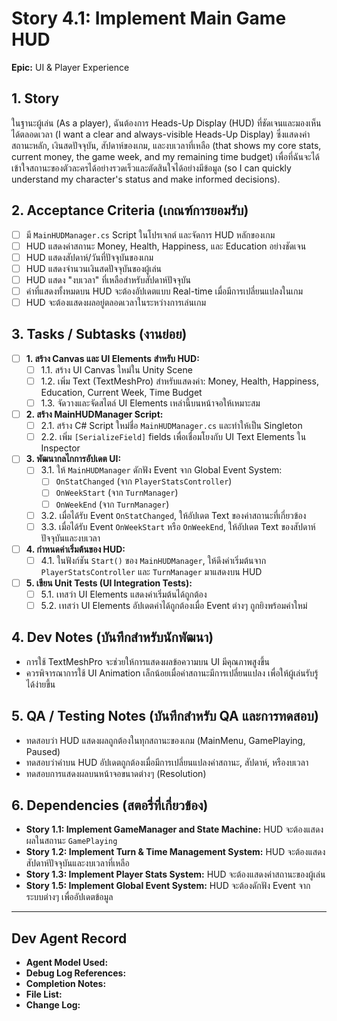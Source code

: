 # Story 4.1: Implement Main Game HUD

**Epic:** UI & Player Experience

## 1. Story
ในฐานะผู้เล่น (As a player), ฉันต้องการ Heads-Up Display (HUD) ที่ชัดเจนและมองเห็นได้ตลอดเวลา (I want a clear and always-visible Heads-Up Display) ซึ่งแสดงค่าสถานะหลัก, เงินสดปัจจุบัน, สัปดาห์ของเกม, และงบเวลาที่เหลือ (that shows my core stats, current money, the game week, and my remaining time budget) เพื่อที่ฉันจะได้เข้าใจสถานะของตัวละครได้อย่างรวดเร็วและตัดสินใจได้อย่างมีข้อมูล (so I can quickly understand my character's status and make informed decisions).

## 2. Acceptance Criteria (เกณฑ์การยอมรับ)
- [ ] มี `MainHUDManager.cs` Script ในโปรเจกต์ และจัดการ HUD หลักของเกม
- [ ] HUD แสดงค่าสถานะ Money, Health, Happiness, และ Education อย่างชัดเจน
- [ ] HUD แสดงสัปดาห์/วันที่ปัจจุบันของเกม
- [ ] HUD แสดงจำนวนเงินสดปัจจุบันของผู้เล่น
- [ ] HUD แสดง "งบเวลา" ที่เหลือสำหรับสัปดาห์ปัจจุบัน
- [ ] ค่าที่แสดงทั้งหมดบน HUD จะต้องอัปเดตแบบ Real-time เมื่อมีการเปลี่ยนแปลงในเกม
- [ ] HUD จะต้องแสดงผลอยู่ตลอดเวลาในระหว่างการเล่นเกม

## 3. Tasks / Subtasks (งานย่อย)
- [ ] **1. สร้าง Canvas และ UI Elements สำหรับ HUD:**
  - [ ] 1.1. สร้าง UI Canvas ใหม่ใน Unity Scene
  - [ ] 1.2. เพิ่ม Text (TextMeshPro) สำหรับแสดงค่า: Money, Health, Happiness, Education, Current Week, Time Budget
  - [ ] 1.3. จัดวางและจัดสไตล์ UI Elements เหล่านี้บนหน้าจอให้เหมาะสม

- [ ] **2. สร้าง MainHUDManager Script:**
  - [ ] 2.1. สร้าง C# Script ใหม่ชื่อ `MainHUDManager.cs` และทำให้เป็น Singleton
  - [ ] 2.2. เพิ่ม `[SerializeField]` fields เพื่อเชื่อมโยงกับ UI Text Elements ใน Inspector

- [ ] **3. พัฒนากลไกการอัปเดต UI:**
  - [ ] 3.1. ให้ `MainHUDManager` ดักฟัง Event จาก Global Event System:
    - [ ] `OnStatChanged` (จาก `PlayerStatsController`)
    - [ ] `OnWeekStart` (จาก `TurnManager`)
    - [ ] `OnWeekEnd` (จาก `TurnManager`)
  - [ ] 3.2. เมื่อได้รับ Event `OnStatChanged`, ให้อัปเดต Text ของค่าสถานะที่เกี่ยวข้อง
  - [ ] 3.3. เมื่อได้รับ Event `OnWeekStart` หรือ `OnWeekEnd`, ให้อัปเดต Text ของสัปดาห์ปัจจุบันและงบเวลา

- [ ] **4. กำหนดค่าเริ่มต้นของ HUD:**
  - [ ] 4.1. ในฟังก์ชัน `Start()` ของ `MainHUDManager`, ให้ดึงค่าเริ่มต้นจาก `PlayerStatsController` และ `TurnManager` มาแสดงบน HUD

- [ ] **5. เขียน Unit Tests (UI Integration Tests):**
  - [ ] 5.1. เทสว่า UI Elements แสดงค่าเริ่มต้นได้ถูกต้อง
  - [ ] 5.2. เทสว่า UI Elements อัปเดตค่าได้ถูกต้องเมื่อ Event ต่างๆ ถูกยิงพร้อมค่าใหม่

## 4. Dev Notes (บันทึกสำหรับนักพัฒนา)
- การใช้ TextMeshPro จะช่วยให้การแสดงผลข้อความบน UI มีคุณภาพสูงขึ้น
- ควรพิจารณาการใช้ UI Animation เล็กน้อยเมื่อค่าสถานะมีการเปลี่ยนแปลง เพื่อให้ผู้เล่นรับรู้ได้ง่ายขึ้น

## 5. QA / Testing Notes (บันทึกสำหรับ QA และการทดสอบ)
- ทดสอบว่า HUD แสดงผลถูกต้องในทุกสถานะของเกม (MainMenu, GamePlaying, Paused)
- ทดสอบว่าค่าบน HUD อัปเดตถูกต้องเมื่อมีการเปลี่ยนแปลงค่าสถานะ, สัปดาห์, หรืองบเวลา
- ทดสอบการแสดงผลบนหน้าจอขนาดต่างๆ (Resolution)

## 6. Dependencies (สตอรี่ที่เกี่ยวข้อง)
- **Story 1.1: Implement GameManager and State Machine:** HUD จะต้องแสดงผลในสถานะ `GamePlaying`
- **Story 1.2: Implement Turn & Time Management System:** HUD จะต้องแสดงสัปดาห์ปัจจุบันและงบเวลาที่เหลือ
- **Story 1.3: Implement Player Stats System:** HUD จะต้องแสดงค่าสถานะของผู้เล่น
- **Story 1.5: Implement Global Event System:** HUD จะต้องดักฟัง Event จากระบบต่างๆ เพื่ออัปเดตข้อมูล

---
## Dev Agent Record
- **Agent Model Used:**
- **Debug Log References:**
- **Completion Notes:**
- **File List:**
- **Change Log:**
